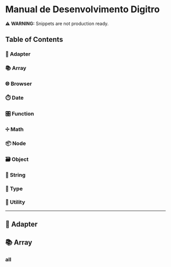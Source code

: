 # Manual de Desenvolvimento Digitro

⚠️ **WARNING:** Snippets are not production ready.

## Table of Contents

### 🔌 Adapter
### 📚 Array

### 🌐 Browser


### ⏱️ Date


### 🎛️ Function
### ➗ Math


### 📦 Node


### 🗃️ Object


### 📜 String
### 📃 Type

### 🔧 Utility

---
 ## 🔌 Adapter

 ## 📚 Array

### all
